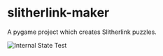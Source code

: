 # slitherlink-maker
A pygame project which creates Slitherlink puzzles.

![Internal State Test](https://github.com/OldAnchovyTopping/slitherlink-maker/actions/workflows/internal_state_tests.yml/badge.svg)
